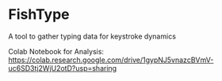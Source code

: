 # FishType
A tool to gather typing data for keystroke dynamics


Colab Notebook for Analysis: https://colab.research.google.com/drive/1gypNJ5vnazcBVmV-uc6SD3tj2WjU2otD?usp=sharing
